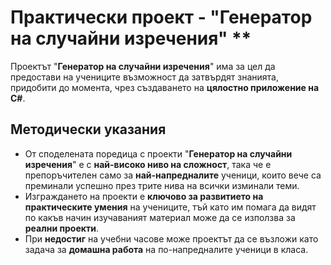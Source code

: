 # Практически проект - "Генератор на случайни изречения" **

Проектът "**Генератор на случайни изречения**" има за цел да предостави на учениците възможност да затвърдят знанията, придобити до момента, чрез създаването на **цялостно приложение на C#**.

## Методически указания
  - От споделената поредица с проекти "**Генератор на случайни изречения**" е с **най-високо ниво на сложност**, така че е препоръчителен само за **най-напредналите** ученици, които вече са преминали успешно през трите нива на всички изминали теми.
  - Изграждането на проекти е **ключово за развитието на практическите умения** на учениците, тъй като им помага да видят по какъв начин изучаваният материал може да се използва за **реални проекти**.
  - При **недостиг** на учебни часове може проектът да се възложи като задача за **домашна работа** на по-напредналите ученици в класа.
